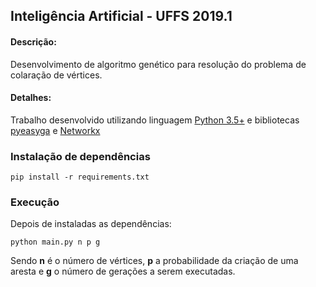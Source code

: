 ## Inteligência Artificial - UFFS 2019.1

#### Descrição:
Desenvolvimento de algoritmo genético para resolução do problema de colaração de vértices.

#### Detalhes:
Trabalho desenvolvido utilizando linguagem [Python 3.5+](https://www.python.org/) e bibliotecas [pyeasyga](https://github.com/remiomosowon/pyeasyga) e [Networkx](https://networkx.github.io/) 

### Instalação de dependências
```
pip install -r requirements.txt
```

### Execução
Depois de instaladas as dependências:
```
python main.py n p g
```
Sendo __n__ é o número de vértices, __p__ a probabilidade da criação de uma aresta e __g__ o número de gerações a serem executadas.
